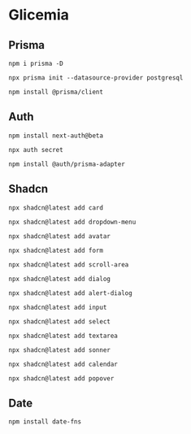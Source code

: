 # Glicemia


## Prisma

`npm i prisma -D`

`npx prisma init --datasource-provider postgresql`

`npm install @prisma/client`


## Auth

`npm install next-auth@beta`

`npx auth secret`

`npm install @auth/prisma-adapter`


## Shadcn

`npx shadcn@latest add card`

`npx shadcn@latest add dropdown-menu`

`npx shadcn@latest add avatar`

`npx shadcn@latest add form`

`npx shadcn@latest add scroll-area`

`npx shadcn@latest add dialog`

`npx shadcn@latest add alert-dialog`

`npx shadcn@latest add input`

`npx shadcn@latest add select`

`npx shadcn@latest add textarea`

`npx shadcn@latest add sonner`

`npx shadcn@latest add calendar`

`npx shadcn@latest add popover`


## Date

`npm install date-fns`